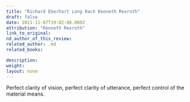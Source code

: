 ```yaml
---
title: "Richard Eberhart Long Rach Kenneth Rexroth"
draft: false
date: 2011-11-07T19:02:00.000Z
attribution: "Kenneth Rexroth"
link_to_original:
nd_author_of_this_review:
related_author: .md
related_books:

description:
weight:
layout: none
---
```

Perfect clarity of vision, perfect clarity of utterance, perfect control of the material means.

